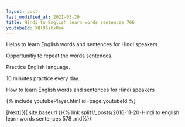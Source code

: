 ```yaml
---
layout: post
last_modified_at: 2021-03-29
title: Hindi to English learn words sentences 766 
youtubeId: XQl96s6xOo4
---
```

 
 
Helps to learn English words and sentences for Hindi speakers.

Opportunitiy to repeat the words sentences. 

Practice English language. 
 
10 minutes practice every day. 
 
How to learn English words and sentences for Hindi speakers 
 
{% include youtubePlayer.html id=page.youtubeId %}
 
 
[Next]({{ site.baseurl }}{% link  split1/_posts/2016-11-20-Hindi to english learn words sentences 578 .md%})
 
